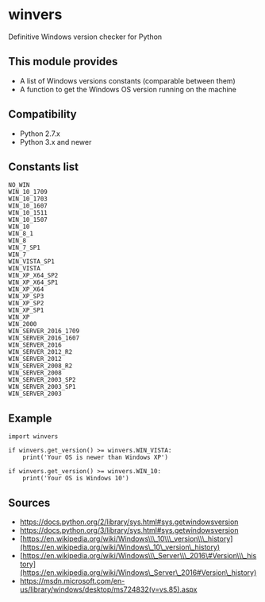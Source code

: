 # winvers

Definitive Windows version checker for Python

## This module provides

-   A list of Windows versions constants (comparable between them)
-   A function to get the Windows OS version running on the machine

## Compatibility

-   Python 2.7.x
-   Python 3.x and newer

## Constants list

    NO_WIN
    WIN_10_1709
    WIN_10_1703
    WIN_10_1607
    WIN_10_1511
    WIN_10_1507
    WIN_10
    WIN_8_1
    WIN_8
    WIN_7_SP1
    WIN_7
    WIN_VISTA_SP1
    WIN_VISTA
    WIN_XP_X64_SP2
    WIN_XP_X64_SP1
    WIN_XP_X64
    WIN_XP_SP3
    WIN_XP_SP2
    WIN_XP_SP1
    WIN_XP
    WIN_2000
    WIN_SERVER_2016_1709
    WIN_SERVER_2016_1607
    WIN_SERVER_2016
    WIN_SERVER_2012_R2
    WIN_SERVER_2012
    WIN_SERVER_2008_R2
    WIN_SERVER_2008
    WIN_SERVER_2003_SP2
    WIN_SERVER_2003_SP1
    WIN_SERVER_2003

## Example

    import winvers

    if winvers.get_version() >= winvers.WIN_VISTA:
        print('Your OS is newer than Windows XP')

    if winvers.get_version() >= winvers.WIN_10:
        print('Your OS is Windows 10')

## Sources

- <https://docs.python.org/2/library/sys.html#sys.getwindowsversion>
- <https://docs.python.org/3/library/sys.html#sys.getwindowsversion>
- [https://en.wikipedia.org/wiki/Windows\\\_10\\\_version\\\_history](https://en.wikipedia.org/wiki/Windows\_10\_version\_history)
- [https://en.wikipedia.org/wiki/Windows\\\_Server\\\_2016\#Version\\\_history](https://en.wikipedia.org/wiki/Windows\_Server\_2016#Version\_history)
- <https://msdn.microsoft.com/en-us/library/windows/desktop/ms724832(v=vs.85).aspx>
